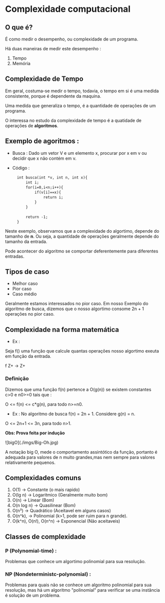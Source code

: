# Complexidade computacional

## O que é?

É como medir o desempenho, ou complexidade de um programa.

Há duas maneiras de medir este desempenho :

1. Tempo
2. Memória

## Complexidade de Tempo

Em geral, costuma-se medir o tempo, todavia, o tempo em si é uma medida consistente, porque é dependente da maquina.

Uma medida que generaliza o tempo, é a quantidade de operações de um programa.

O interessa no estudo da complexidade de tempo é a quatidade de operações de **algoritmos**.

## Exemplo de agoritmos :

- Busca : Dado um vetor V e um elemento x, procurar por x em v ou decidir que x não contém em v.

- Código :

        int busca(int *v, int n, int x){
            int i;
            for(i=0,i<n;i++){
                if(v[i]==x){
                    return i;
                }
            }

            return -1;
        }

Neste exemplo, observamos que a complexidade do algortimo, depende do tamanho de **n**. Ou seja, a quantidade de operações geralmente depende do tamanho da entrada.

Pode acontecer do algoritmo se comportar deferentemente para diferentes entradas.

## Tipos de caso

- Melhor caso
- Pior caso
- Caso médio

Geralmente estamos interessados no pior caso. Em nosso Exemplo do algoritmo de busca, dizemos que o nosso algortimo consome 2n + 1 operações no pior caso.

## Complexidade na forma matemática

- Ex :

Seja f() uma função que calcule quantas operações nosso algortimo exeuta em função da entrada.

f Z+ -> Z+

### Definição 

Dizemos que uma função f(n) pertence a O(g(n)) se existem constantes c>0 e n0>=0 tais que : 

O <= f(n) <= c*g(n), para todo n>=n0.

- Ex : No algoritmo de busca f(n) = 2n + 1. Considere g(n) = n.

O <= 2n+1 <= 3n, para todo n>1.

**Obs: Prova feita por indução**

</p>![bigO](./imgs/Big-Oh.jpg)

A notação big O, mede o comportamento assintótico da função, portanto é adequada para valores de n muito grandes,mas nem sempre para valores relativamente pequenos.

## Complexidades comuns

1. O(1) -> Constante (o mais rapido)
2. O(lg n) -> Logaritmico (Geralmente muito bom)
3. O(n) -> Linear (Bom)
4. O(n log n) -> Quasilinear (Bom)
5. O(n²) -> Quadrático (Aceitavel em alguns casos)
6. O(n^k), -> Polinomial (k>1, pode ser ruim para n grande).
7. O(k^n), O(n!), O(n^n) -> Exponencial (Não aceitaveis)

## Classes de complexidade

### P (Polynomial-time) :

Problemas que conhece um algortimo polinomial para sua resolução.

### NP (Nondeterministc-polynomial) :

Problemas para quais não se conhece um algoritmo polinomial para sua resolução, mas há um algoritmo "polinomial" para verificar se uma instância é solução de um problema.
